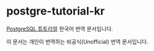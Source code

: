 # postgre-tutorial-kr
[PostgreSQL 튜토리얼](https://www.tutorialspoint.com/postgresql/index.htm) 한국어 번역 문서입니다.

이 문서는 개인이 번역하는 비공식(Unofficial) 번역 문서입니다.
